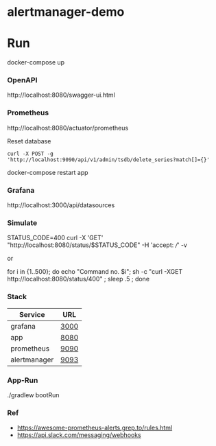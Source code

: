 # alertmanager-demo

# Run

docker-compose up


### OpenAPI

http://localhost:8080/swagger-ui.html

### Prometheus

http://localhost:8080/actuator/prometheus

Reset database
```
curl -X POST -g 'http://localhost:9090/api/v1/admin/tsdb/delete_series?match[]={}'
```

docker-compose restart app


### Grafana

http://localhost:3000/api/datasources


### Simulate 

STATUS_CODE=400
curl -X 'GET'   "http://localhost:8080/status/$STATUS_CODE"   -H 'accept: */*' -v

or

for i in {1..500}; do   echo "Command no. $i"; sh -c  "curl -XGET http://localhost:8080/status/400" ; sleep .5 ; done


### Stack

| Service      | URL                                           |
|--------------|-----------------------------------------------|
| grafana      | [3000](http://localhost:3000)                 |
| app          | [8080](http://localhost:8080/swagger-ui.html) |
| prometheus   | [9090](http://localhost:9090)                 |
| alertmanager | [9093](http://localhost:9093)                 |


### App-Run

./gradlew bootRun


### Ref

* https://awesome-prometheus-alerts.grep.to/rules.html
* https://api.slack.com/messaging/webhooks